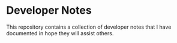 # Developer Notes

This repository contains a collection of developer notes that I have documented
in hope they will assist others.
